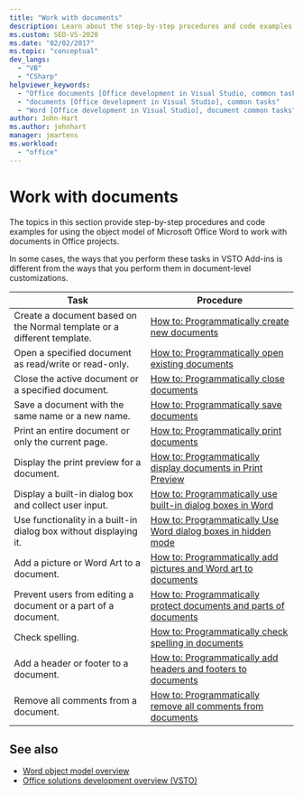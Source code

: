 ```yaml
---
title: "Work with documents"
description: Learn about the step-by-step procedures and code examples for using the object model of Microsoft Word to work with documents in Office projects.
ms.custom: SEO-VS-2020
ms.date: "02/02/2017"
ms.topic: "conceptual"
dev_langs:
  - "VB"
  - "CSharp"
helpviewer_keywords:
  - "Office documents [Office development in Visual Studio, common tasks"
  - "documents [Office development in Visual Studio], common tasks"
  - "Word [Office development in Visual Studio], document common tasks"
author: John-Hart
ms.author: johnhart
manager: jmartens
ms.workload:
  - "office"
---
```

# Work with documents
  The topics in this section provide step-by-step procedures and code examples for using the object model of Microsoft Office Word to work with documents in Office projects.

 In some cases, the ways that you perform these tasks in VSTO Add-ins is different from the ways that you perform them in document-level customizations.

|Task|Procedure|
|----------|---------------|
|Create a document based on the Normal template or a different template.|[How to: Programmatically create new documents](../vsto/how-to-programmatically-create-new-documents.md)|
|Open a specified document as read/write or read-only.|[How to: Programmatically open existing documents](../vsto/how-to-programmatically-open-existing-documents.md)|
|Close the active document or a specified document.|[How to: Programmatically close documents](../vsto/how-to-programmatically-close-documents.md)|
|Save a document with the same name or a new name.|[How to: Programmatically save documents](../vsto/how-to-programmatically-save-documents.md)|
|Print an entire document or only the current page.|[How to: Programmatically print documents](../vsto/how-to-programmatically-print-documents.md)|
|Display the print preview for a document.|[How to: Programmatically display documents in Print Preview](../vsto/how-to-programmatically-display-documents-in-print-preview.md)|
|Display a built-in dialog box and collect user input.|[How to: Programmatically use built-in dialog boxes in Word](../vsto/how-to-programmatically-use-built-in-dialog-boxes-in-word.md)|
|Use functionality in a built-in dialog box without displaying it.|[How to: Programmatically Use Word dialog boxes in hidden mode](../vsto/how-to-programmatically-use-word-dialog-boxes-in-hidden-mode.md)|
|Add a picture or Word Art to a document.|[How to: Programmatically add pictures and Word art to documents](../vsto/how-to-programmatically-add-pictures-and-word-art-to-documents.md)|
|Prevent users from editing a document or a part of a document.|[How to: Programmatically protect documents and parts of documents](../vsto/how-to-programmatically-protect-documents-and-parts-of-documents.md)|
|Check spelling.|[How to: Programmatically check spelling in documents](../vsto/how-to-programmatically-check-spelling-in-documents.md)|
|Add a header or footer to a document.|[How to: Programmatically add headers and footers to documents](../vsto/how-to-programmatically-add-headers-and-footers-to-documents.md)|
|Remove all comments from a document.|[How to: Programmatically remove all comments from documents](../vsto/how-to-programmatically-remove-all-comments-from-documents.md)|

## See also
- [Word object model overview](../vsto/word-object-model-overview.md)
- [Office solutions development overview &#40;VSTO&#41;](../vsto/office-solutions-development-overview-vsto.md)
